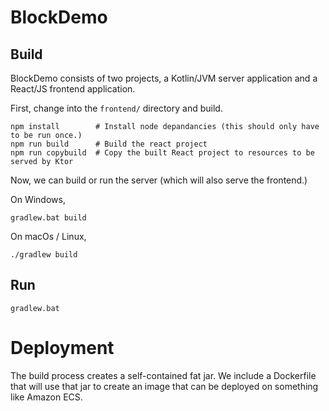 # BlockDemo

## Build

BlockDemo consists of two projects, a Kotlin/JVM server application and a React/JS frontend application.

First, change into the `frontend/` directory and build.

```
npm install        # Install node depandancies (this should only have to be run once.)
npm run build      # Build the react project
npm run copybuild  # Copy the built React project to resources to be served by Ktor
```

Now, we can build or run the server (which will also serve the frontend.)

On Windows,
```
gradlew.bat build
```

On macOs / Linux,
```
./gradlew build
```

## Run

```
gradlew.bat
```

# Deployment

The build process creates a self-contained fat jar. We include a Dockerfile that will use that jar to create an image that can be deployed on something like Amazon ECS.